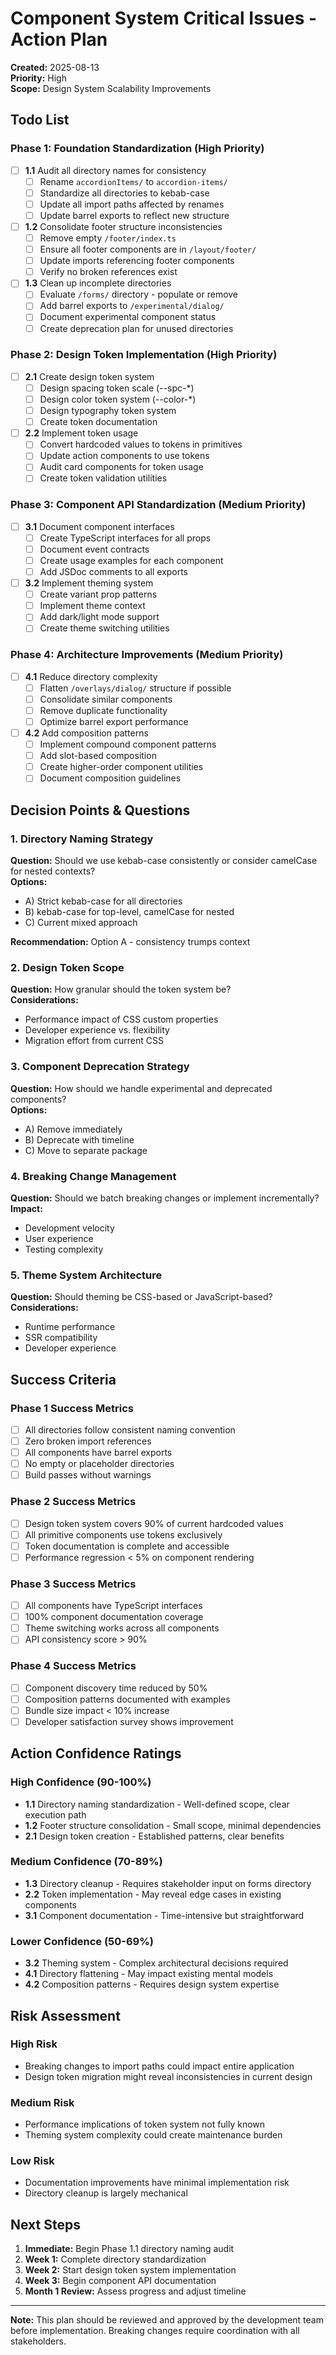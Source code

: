 # Component System Critical Issues - Action Plan

**Created:** 2025-08-13  
**Priority:** High  
**Scope:** Design System Scalability Improvements

## Todo List

### Phase 1: Foundation Standardization (High Priority)

- [ ] **1.1** Audit all directory names for consistency
  - [ ] Rename `accordionItems/` to `accordion-items/`
  - [ ] Standardize all directories to kebab-case
  - [ ] Update all import paths affected by renames
  - [ ] Update barrel exports to reflect new structure

- [ ] **1.2** Consolidate footer structure inconsistencies
  - [ ] Remove empty `/footer/index.ts`
  - [ ] Ensure all footer components are in `/layout/footer/`
  - [ ] Update imports referencing footer components
  - [ ] Verify no broken references exist

- [ ] **1.3** Clean up incomplete directories
  - [ ] Evaluate `/forms/` directory - populate or remove
  - [ ] Add barrel exports to `/experimental/dialog/`
  - [ ] Document experimental component status
  - [ ] Create deprecation plan for unused directories

### Phase 2: Design Token Implementation (High Priority)

- [ ] **2.1** Create design token system
  - [ ] Design spacing token scale (--spc-*)
  - [ ] Design color token system (--color-*)
  - [ ] Design typography token system
  - [ ] Create token documentation

- [ ] **2.2** Implement token usage
  - [ ] Convert hardcoded values to tokens in primitives
  - [ ] Update action components to use tokens
  - [ ] Audit card components for token usage
  - [ ] Create token validation utilities

### Phase 3: Component API Standardization (Medium Priority)

- [ ] **3.1** Document component interfaces
  - [ ] Create TypeScript interfaces for all props
  - [ ] Document event contracts
  - [ ] Create usage examples for each component
  - [ ] Add JSDoc comments to all exports

- [ ] **3.2** Implement theming system
  - [ ] Create variant prop patterns
  - [ ] Implement theme context
  - [ ] Add dark/light mode support
  - [ ] Create theme switching utilities

### Phase 4: Architecture Improvements (Medium Priority)

- [ ] **4.1** Reduce directory complexity
  - [ ] Flatten `/overlays/dialog/` structure if possible
  - [ ] Consolidate similar components
  - [ ] Remove duplicate functionality
  - [ ] Optimize barrel export performance

- [ ] **4.2** Add composition patterns
  - [ ] Implement compound component patterns
  - [ ] Add slot-based composition
  - [ ] Create higher-order component utilities
  - [ ] Document composition guidelines

## Decision Points & Questions

### 1. Directory Naming Strategy
**Question:** Should we use kebab-case consistently or consider camelCase for nested contexts?  
**Options:**
- A) Strict kebab-case for all directories
- B) kebab-case for top-level, camelCase for nested
- C) Current mixed approach

**Recommendation:** Option A - consistency trumps context

### 2. Design Token Scope
**Question:** How granular should the token system be?  
**Considerations:**
- Performance impact of CSS custom properties
- Developer experience vs. flexibility
- Migration effort from current CSS

### 3. Component Deprecation Strategy
**Question:** How should we handle experimental and deprecated components?  
**Options:**
- A) Remove immediately
- B) Deprecate with timeline
- C) Move to separate package

### 4. Breaking Change Management
**Question:** Should we batch breaking changes or implement incrementally?  
**Impact:**
- Development velocity
- User experience
- Testing complexity

### 5. Theme System Architecture
**Question:** Should theming be CSS-based or JavaScript-based?  
**Considerations:**
- Runtime performance
- SSR compatibility
- Developer experience

## Success Criteria

### Phase 1 Success Metrics
- [ ] All directories follow consistent naming convention
- [ ] Zero broken import references
- [ ] All components have barrel exports
- [ ] No empty or placeholder directories
- [ ] Build passes without warnings

### Phase 2 Success Metrics
- [ ] Design token system covers 90% of current hardcoded values
- [ ] All primitive components use tokens exclusively
- [ ] Token documentation is complete and accessible
- [ ] Performance regression < 5% on component rendering

### Phase 3 Success Metrics
- [ ] All components have TypeScript interfaces
- [ ] 100% component documentation coverage
- [ ] Theme switching works across all components
- [ ] API consistency score > 90%

### Phase 4 Success Metrics
- [ ] Component discovery time reduced by 50%
- [ ] Composition patterns documented with examples
- [ ] Bundle size impact < 10% increase
- [ ] Developer satisfaction survey shows improvement

## Action Confidence Ratings

### High Confidence (90-100%)
- **1.1** Directory naming standardization - Well-defined scope, clear execution path
- **1.2** Footer structure consolidation - Small scope, minimal dependencies
- **2.1** Design token creation - Established patterns, clear benefits

### Medium Confidence (70-89%)
- **1.3** Directory cleanup - Requires stakeholder input on forms directory
- **2.2** Token implementation - May reveal edge cases in existing components
- **3.1** Component documentation - Time-intensive but straightforward

### Lower Confidence (50-69%)
- **3.2** Theming system - Complex architectural decisions required
- **4.1** Directory flattening - May impact existing mental models
- **4.2** Composition patterns - Requires design system expertise

## Risk Assessment

### High Risk
- Breaking changes to import paths could impact entire application
- Design token migration might reveal inconsistencies in current design

### Medium Risk
- Performance implications of token system not fully known
- Theming system complexity could create maintenance burden

### Low Risk
- Documentation improvements have minimal implementation risk
- Directory cleanup is largely mechanical

## Next Steps

1. **Immediate:** Begin Phase 1.1 directory naming audit
2. **Week 1:** Complete directory standardization
3. **Week 2:** Start design token system implementation
4. **Week 3:** Begin component API documentation
5. **Month 1 Review:** Assess progress and adjust timeline

---

**Note:** This plan should be reviewed and approved by the development team before implementation. Breaking changes require coordination with all stakeholders.